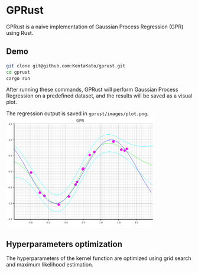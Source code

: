 # GPRust
GPRust is a naive implementation of Gaussian Process Regression (GPR) using Rust.


## Demo
```bash
git clone git@github.com:KentaKato/gprust.git
cd gprust
cargo run
```

After running these commands, GPRust will perform Gaussian Process Regression on a predefined dataset, and the results will be saved as a visual plot.

The regression output is saved in `gprust/images/plot.png`.
<img src=".readme/plot.png" width="400" />


## Hyperparameters optimization
The hyperparameters of the kernel function are optimized using grid search and maximum likelihood estimation.
